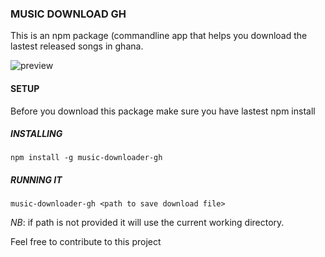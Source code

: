 ### MUSIC DOWNLOAD GH

This is an npm package (commandline app that helps you download the lastest released songs in ghana.

![preview](https://github.com/vanderkilu/hackerNewsClone/blob/master/cli.png)


#### SETUP

Before you download this package make sure you have lastest npm install 

##### INSTALLING
```
npm install -g music-downloader-gh
```

##### RUNNING IT
```
music-downloader-gh <path to save download file>
```
*NB*: if path is not provided it will use the current working directory.

Feel free to contribute to this project